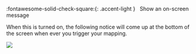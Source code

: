 :fontawesome-solid-check-square:{: .accent-light } &nbsp; Show an on-screen message

When this is turned on, the following notice will come up at the bottom of the screen when ever you trigger your mapping.

![](../images/ui-toast.png)
